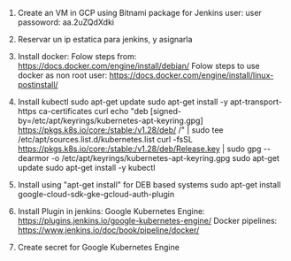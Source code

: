 1. Create an VM in GCP using Bitnami package for Jenkins user: user passoword: aa.2uZQdXdki
2. Reservar un ip estatica para jenkins, y asignarla

3. Install docker:
Folow steps from: https://docs.docker.com/engine/install/debian/
Folow steps to use docker as non root user: https://docs.docker.com/engine/install/linux-postinstall/

4. Install kubectl
sudo apt-get update
sudo apt-get install -y apt-transport-https ca-certificates curl
echo "deb [signed-by=/etc/apt/keyrings/kubernetes-apt-keyring.gpg] https://pkgs.k8s.io/core:/stable:/v1.28/deb/ /" | sudo tee /etc/apt/sources.list.d/kubernetes.list
curl -fsSL https://pkgs.k8s.io/core:/stable:/v1.28/deb/Release.key | sudo gpg --dearmor -o /etc/apt/keyrings/kubernetes-apt-keyring.gpg
sudo apt-get update
sudo apt-get install -y kubectl

5. Install using "apt-get install" for DEB based systems
sudo apt-get install google-cloud-sdk-gke-gcloud-auth-plugin

6. Install Plugin in jenkins:
Google Kubernetes Engine: https://plugins.jenkins.io/google-kubernetes-engine/
Docker pipelines: https://www.jenkins.io/doc/book/pipeline/docker/

7. Create secret for Google Kubernetes Engine


